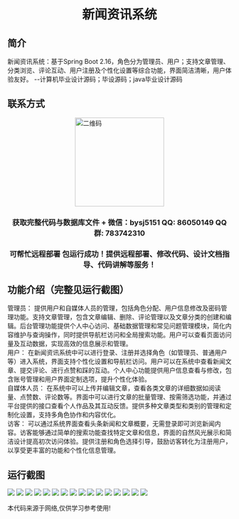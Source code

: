<p><h1 align="center">新闻资讯系统</h1></p>

## 简介
新闻资讯系统：基于Spring Boot 2.16，角色分为管理员、用户；支持文章管理、分类浏览、评论互动、用户注册及个性化设置等综合功能，界面简洁清晰，用户体验友好。    --计算机毕业设计源码；毕设源码；java毕业设计源码


## 联系方式
<img src="https://bs-1329754181.cos.ap-shanghai.myqcloud.com/wx.jpg" alt="二维码" style="display: block; margin: 0 auto;" width="200px">
<p><h3 align="center">获取完整代码与数据库文件 + 微信：bysj5151 QQ: 86050149 QQ群: 783742310</h3></p>
<p><h3 align="center">可帮忙远程部署 包运行成功！提供远程部署、修改代码、设计文档指导、代码讲解等服务！</h3></p>

## 功能介绍（完整见运行截图）
管理员： 提供用户和自媒体人员的管理，包括角色分配、用户信息修改及密码管理功能。支持文章管理，包含文章编辑、删除、评论管理以及文章分类的创建和编辑。后台管理功能提供个人中心访问、基础数据管理和常见问题管理模块，简化内容维护与查询操作，同时提供导航栏访问和全局搜索功能。用户可以查看页面访问量及互动数据，实现高效的信息展示和管理。  
用户： 在新闻资讯系统中可以进行登录、注册并选择角色（如管理员、普通用户等）进入系统，界面支持个性化设置和导航栏访问。用户可以在系统中查看新闻文章、提交评论、进行点赞和踩的互动。个人中心功能提供用户信息查看与修改，包含账号管理和用户界面定制选项，提升个性化体验。  
自媒体人员： 在系统中可以上传并编辑文章，查看各类文章的详细数据如阅读量、点赞数、评论数等。界面中可以进行文章的批量管理、按需筛选功能，并通过平台提供的接口查看个人作品及其互动反馈。提供多种文章类型和类别的管理和定制化设置，支持多角色协作和内容优化。  
访客： 可以通过系统界面查看头条新闻和文章概要，无需登录即可浏览新闻内容。访客能够通过简单的搜索功能查找特定文章和信息，界面的自然风光展示和简洁设计提高初次访问体验。提供注册和角色选择引导，鼓励访客转化为注册用户，以享受更丰富的功能和个性化信息管理。


## 运行截图
![](https://bs-1329754181.cos.ap-shanghai.myqcloud.com/spring/newsInformationSystem/img/001.jpg)
![](https://bs-1329754181.cos.ap-shanghai.myqcloud.com/spring/newsInformationSystem/img/002.jpg)
![](https://bs-1329754181.cos.ap-shanghai.myqcloud.com/spring/newsInformationSystem/img/003.jpg)
![](https://bs-1329754181.cos.ap-shanghai.myqcloud.com/spring/newsInformationSystem/img/004.jpg)
![](https://bs-1329754181.cos.ap-shanghai.myqcloud.com/spring/newsInformationSystem/img/005.jpg)
![](https://bs-1329754181.cos.ap-shanghai.myqcloud.com/spring/newsInformationSystem/img/006.jpg)
![](https://bs-1329754181.cos.ap-shanghai.myqcloud.com/spring/newsInformationSystem/img/007.jpg)
![](https://bs-1329754181.cos.ap-shanghai.myqcloud.com/spring/newsInformationSystem/img/008.jpg)
![](https://bs-1329754181.cos.ap-shanghai.myqcloud.com/spring/newsInformationSystem/img/009.jpg)
![](https://bs-1329754181.cos.ap-shanghai.myqcloud.com/spring/newsInformationSystem/img/010.jpg)
![](https://bs-1329754181.cos.ap-shanghai.myqcloud.com/spring/newsInformationSystem/img/011.jpg)
![](https://bs-1329754181.cos.ap-shanghai.myqcloud.com/spring/newsInformationSystem/img/012.jpg)
![](https://bs-1329754181.cos.ap-shanghai.myqcloud.com/spring/newsInformationSystem/img/013.jpg)
![](https://bs-1329754181.cos.ap-shanghai.myqcloud.com/spring/newsInformationSystem/img/014.jpg)
![](https://bs-1329754181.cos.ap-shanghai.myqcloud.com/spring/newsInformationSystem/img/015.jpg)
![](https://bs-1329754181.cos.ap-shanghai.myqcloud.com/spring/newsInformationSystem/img/016.jpg)

<p>本代码来源于网络,仅供学习参考使用!</p>
